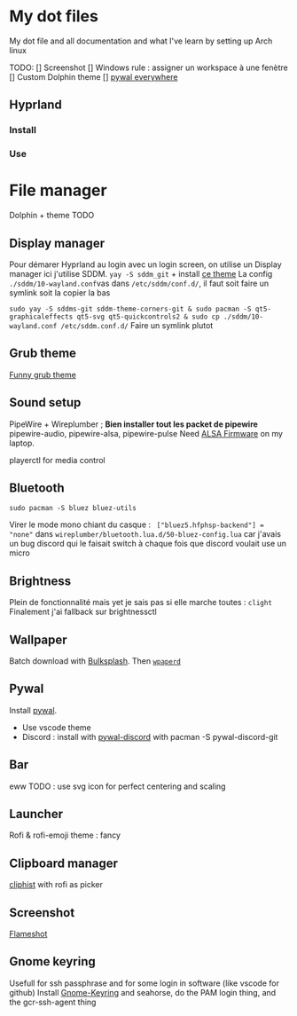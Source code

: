 # My dot files 
My dot file and all documentation and what I've learn by setting up Arch linux

TODO: 
[] Screenshot 
[] Windows rule : assigner un workspace à une fenètre
[] Custom Dolphin theme
[] [pywal everywhere](https://github.com/Abaan404/dotfiles)


## Hyprland 
### Install
### Use

# File manager 
Dolphin + theme
TODO 

## Display manager
Pour démarer Hyprland au login avec un login screen, on utilise un Display manager ici j'utilise SDDM. `yay -S sddm_git` + install [ce theme](https://github.com/aczw/sddm-theme-corners)
La config `./sddm/10-wayland.conf`vas dans `/etc/sddm/conf.d/`, il faut soit faire un symlink soit la copier la bas

`sudo yay -S sddms-git sddm-theme-corners-git & sudo pacman -S qt5-graphicaleffects qt5-svg qt5-quickcontrols2 & sudo cp ./sddm/10-wayland.conf /etc/sddm.conf.d/`
Faire un symlink plutot 

## Grub theme 
[Funny grub theme](https://github.com/Lxtharia/minegrub-theme)

## Sound setup
PipeWire + Wireplumber ; **Bien installer tout les packet de pipewire** pipewire-audio, pipewire-alsa, pipewire-pulse
Need [ALSA Firmware](https://wiki.archlinux.org/title/Advanced_Linux_Sound_Architecture#ALSA_firmware) on my laptop.

playerctl for media control

## Bluetooth
`sudo pacman -S bluez bluez-utils`

Virer le mode mono chiant du casque : ` ["bluez5.hfphsp-backend"] = "none"` dans `wireplumber/bluetooth.lua.d/50-bluez-config.lua` car j'avais un bug discord qui le faisait switch à chaque fois que discord voulait use un micro

## Brightness
Plein de fonctionnalité mais yet je sais pas si elle marche toutes : `clight`
Finalement j'ai fallback sur brightnessctl 

## Wallpaper
Batch download with [Bulksplash](https://github.com/MehediH/Bulksplash). Then [`wpaperd`](https://github.com/danyspin97/wpaperd)

## Pywal
Install [pywal](https://github.com/dylanaraps/pywal). 
- Use vscode theme 
- Discord : install with [pywal-discord](https://github.com/FilipLitwora/pywal-discord) with pacman -S pywal-discord-git

## Bar 
eww
TODO : use svg icon for perfect centering and scaling 

## Launcher
Rofi & rofi-emoji
theme : fancy

## Clipboard manager 
[cliphist](https://github.com/sentriz/cliphist) with rofi as picker

## Screenshot
[Flameshot](https://github.com/flameshot-org/flameshot#installation)

## Gnome keyring
Usefull for ssh passphrase and for some login in software (like vscode for github)
Install [Gnome-Keyring](https://wiki.archlinux.org/title/GNOME/Keyring) and seahorse, do the PAM login thing, and the gcr-ssh-agent thing